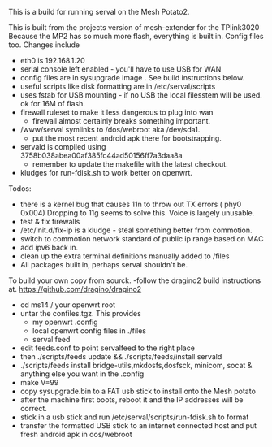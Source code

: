 This is a build for running serval on the Mesh Potato2. 

This is built from the projects version of mesh-extender for the TPlink3020
Because the MP2 has so much more flash, everything is built in. Config files too. 
Changes include
- eth0 is 192.168.1.20
- serial console left enabled - you'll have to use USB for WAN
- config files are in sysupgrade image . See build instructions below. 
- useful scripts like disk formatting  are in /etc/serval/scripts  
- uses fstab for USB mounting -  if no USB the
	 local filesstem will be used.  ok for 16M of flash. 
- firewall ruleset to make it less dangerous to plug into wan
   - firewall almost certainly breaks something important. 
- /www/serval symlinks to /dos/webroot aka /dev/sda1. 
  - put the most recent android apk there for bootstrapping. 
- servald is compiled using 3758b038abea00af385fc44ad50156ff7a3daa8a
	- remember to update the makefile with the latest checkout. 
- kludges for run-fdisk.sh to work better on openwrt.

Todos:
- there is a kernel bug that causes 11n to throw out TX errors ( phy0 0x004)
	Dropping to 11g seems to solve this. Voice is largely unusable. 
- test & fix firewalls
- /etc/init.d/fix-ip is a kludge - steal something better from commotion. 
- switch to commotion network standard of public ip range  based on MAC
- add ipv6 back in. 
- clean up the extra terminal definitions  manually added to /files
- All packages built in, perhaps serval shouldn't be. 


To build your own copy from sourck. 
-follow the dragino2 build instructions at. 
	https://github.com/dragino/dragino2
- cd ms14  / your openwrt root
- untar the confiles.tgz. This provides 
	- my openwrt .config
	- local openwrt config files in ./files
	- serval feed
- edit feeds.conf to point servalfeed to the right place
- then ./scripts/feeds update && ./scripts/feeds/install servald
- ./scripts/feeds install bridge-utils,mkdosfs,dosfsck, minicom, socat & anything else you want in the .config
- make V=99  
- copy sysupgrade.bin to a FAT usb stick to install onto the Mesh potato 
- after the machine first boots, reboot it and the IP addresses will be correct. 
- stick in a usb stick and run /etc/serval/scripts/run-fdisk.sh to format
- transfer the formatted USB stick to an internet connected host and put fresh android apk in dos/webroot 
